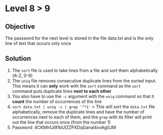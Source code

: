 # Level 8 > 9

## Objective
The password for the next level is stored in the file data.txt and is the only line of text that occurs only once

## Solution
1. The `sort` file is used to take lines from a file and sort them alphabetically (A-Z, 0-9)
2. The `uniq` file removes consecutive duplicate lines from the sorted input. This means it can **only** work with the `sort` command as the `sort` command puts duplicate lines **next to each other**
3. You also have to use the `-c` argument with the `uniq` command so that it **count** the number of occurrences of the line
4. `sort data.txt | uniq -c | grep '^*1'` > This will sort the `data.txt` file alphabetically, remove the duplicate lines and have the number of occurrences next to each of them, and the `grep` with its filter will print out the line that occurs once (from the number 1)
5. Password: 4CKMh1JI91bUIZZPXDqGanal4xvAg0JM

